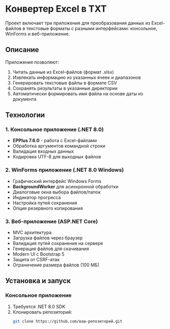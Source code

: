 # Конвертер Excel в TXT

Проект включает три приложения для преобразования данных из Excel-файлов в текстовые форматы с разными интерфейсами: консольное, WinForms и веб-приложение.

## Описание

Приложения позволяют:
1. Читать данные из Excel-файлов (формат .xlsx)
2. Извлекать информацию из указанных ячеек и диапазонов
3. Генерировать текстовые файлы в формате CSV
4. Сохранять результаты в указанные директории
5. Автоматически формировать имя файла на основе даты из документа

## Технологии

### 1. Консольное приложение (.NET 8.0)
- **EPPlus 7.6.0** - работа с Excel-файлами
- Обработка аргументов командной строки
- Валидация входных данных
- Кодировка UTF-8 для выходных файлов

### 2. WinForms приложение (.NET 8.0 Windows)
- Графический интерфейс Windows Forms
- **BackgroundWorker** для асинхронной обработки
- Диалоговые окна выбора файлов/папок
- Индикатор прогресса
- Настройка путей сохранения
- Опция резервного копирования

### 3. Веб-приложение (ASP.NET Core)
- MVC архитектура
- Загрузка файлов через браузер
- Валидация путей сохранения на сервере
- Генерация файлов для скачивания
- Modern UI с Bootstrap 5
- Защита от CSRF-атак
- Ограничение размера файлов (100 МБ)

## Установка и запуск

### Консольное приложение
1. Требуется .NET 8.0 SDK
2. Клонировать репозиторий:
   ```bash
   git clone https://github.com/ваш-репозиторий.git
